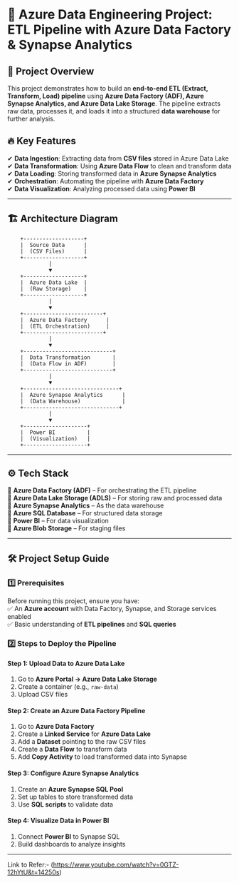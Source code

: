 # 🚀 Azure Data Engineering Project: ETL Pipeline with Azure Data Factory & Synapse Analytics  

## 📌 Project Overview  
This project demonstrates how to build an **end-to-end ETL (Extract, Transform, Load) pipeline** using **Azure Data Factory (ADF), Azure Synapse Analytics, and Azure Data Lake Storage**. The pipeline extracts raw data, processes it, and loads it into a structured **data warehouse** for further analysis.  

## 🔥 Key Features  
✔ **Data Ingestion**: Extracting data from **CSV files** stored in Azure Data Lake  
✔ **Data Transformation**: Using **Azure Data Flow** to clean and transform data  
✔ **Data Loading**: Storing transformed data in **Azure Synapse Analytics**  
✔ **Orchestration**: Automating the pipeline with **Azure Data Factory**  
✔ **Data Visualization**: Analyzing processed data using **Power BI**  

---

## 🏗️ Architecture Diagram  
        +-------------------+
        |  Source Data      |
        |  (CSV Files)      |
        +-------------------+
                 |
                 ▼
        +-------------------+
        |  Azure Data Lake  |
        |  (Raw Storage)    |
        +-------------------+
                 |
                 ▼
        +-------------------------+
        |  Azure Data Factory      |
        |  (ETL Orchestration)     |
        +-------------------------+
                 |
                 ▼
        +----------------------------+
        |  Data Transformation       |
        |  (Data Flow in ADF)        |
        +----------------------------+
                 |
                 ▼
        +------------------------------+
        |  Azure Synapse Analytics      |
        |  (Data Warehouse)             |
        +------------------------------+
                 |
                 ▼
        +--------------------+
        |  Power BI          |
        |  (Visualization)   |
        +--------------------+
---

## ⚙️ Tech Stack  
🔹 **Azure Data Factory (ADF)** – For orchestrating the ETL pipeline  
🔹 **Azure Data Lake Storage (ADLS)** – For storing raw and processed data  
🔹 **Azure Synapse Analytics** – As the data warehouse  
🔹 **Azure SQL Database** – For structured data storage  
🔹 **Power BI** – For data visualization  
🔹 **Azure Blob Storage** – For staging files  

---

## 🛠️ Project Setup Guide  
### **1️⃣ Prerequisites**  
Before running this project, ensure you have:  
✅ An **Azure account** with Data Factory, Synapse, and Storage services enabled  
✅ Basic understanding of **ETL pipelines** and **SQL queries**  

### **2️⃣ Steps to Deploy the Pipeline**  

#### **Step 1: Upload Data to Azure Data Lake**  
1. Go to **Azure Portal → Azure Data Lake Storage**  
2. Create a container (e.g., `raw-data`)  
3. Upload CSV files  

#### **Step 2: Create an Azure Data Factory Pipeline**  
1. Go to **Azure Data Factory**  
2. Create a **Linked Service** for **Azure Data Lake**  
3. Add a **Dataset** pointing to the raw CSV files  
4. Create a **Data Flow** to transform data  
5. Add **Copy Activity** to load transformed data into Synapse  

#### **Step 3: Configure Azure Synapse Analytics**  
1. Create an **Azure Synapse SQL Pool**  
2. Set up tables to store transformed data  
3. Use **SQL scripts** to validate data  

#### **Step 4: Visualize Data in Power BI**  
1. Connect **Power BI** to Synapse SQL  
2. Build dashboards to analyze insights  

---
Link to Refer:- (https://www.youtube.com/watch?v=0GTZ-12hYtU&t=14250s)

